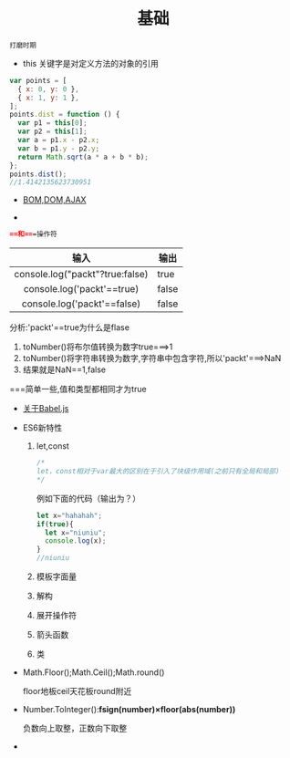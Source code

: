 <center> <h1>基础</h1></center>

<small>打磨时期</small>

- this 关键字是对定义方法的对象的引用

```javascript
var points = [
  { x: 0, y: 0 },
  { x: 1, y: 1 },
];
points.dist = function () {
  var p1 = this[0];
  var p2 = this[1];
  var a = p1.x - p2.x;
  var b = p1.y - p2.y;
  return Math.sqrt(a * a + b * b);
};
points.dist();
//1.4142135623730951
```

- [BOM,DOM,AJAX](https://techbrood.com/h5b2a?p=js-bom)

- 

  ```markdown
  ==和===操作符
  ```

  |              输入               | 输出  |
  | :-----------------------------: | ----- |
  | console.log("packt"?true:false) | true  |
  |   console.log('packt'==true)    | false |
  |   console.log('packt'==false)   | false |

  分析:'packt'==true为什么是flase

  1. toNumber()将布尔值转换为数字true===>1
  2. toNumber()将字符串转换为数字,字符串中包含字符,所以'packt'===>NaN
  3. 结果就是NaN==1,false

  ===简单一些,值和类型都相同才为true

- [关于Babel.js](https://www.babeljs.cn/)

- ES6新特性
  1. let,const
  
     ```javascript
     /*
     let，const相对于var最大的区别在于引入了块级作用域(之前只有全局和局部)
     */
     ```
  
     例如下面的代码（输出为？）
  
     ```javascript
     let x="hahahah";
     if(true){
       let x="niuniu";
       console.log(x);
     }
     //niuniu
     ```
  
  2. 模板字面量
  
  3. 解构
  
  4. 展开操作符
  
  5. 箭头函数
  
  6. 类

- Math.Floor();Math.Ceil();Math.round()

  floor地板ceil天花板round附近

- Number.ToInteger():**fsign(number)×floor(abs(number))**

  负数向上取整，正数向下取整

- 



